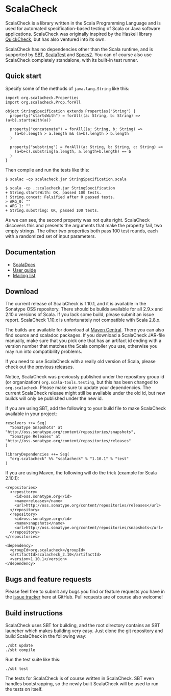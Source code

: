 # ScalaCheck

ScalaCheck is a library written in the Scala Programming Language and is used
for automated specification-based testing of Scala or Java software
applications. ScalaCheck was originally inspired by the Haskell library
[QuickCheck](http://hackage.haskell.org/package/QuickCheck), but has also
ventured into its own.

ScalaCheck has no dependencies other than the Scala runtime, and is supported
by [SBT](https://github.com/harrah/xsbt/wiki),
[ScalaTest](http://www.scalatest.org/) and
[Specs2](http://etorreborre.github.com/specs2/). You can of course also use
ScalaCheck completely standalone, with its built-in test runner.

## Quick start

Specify some of the methods of `java.lang.String` like this:

    import org.scalacheck.Properties
    import org.scalacheck.Prop.forAll

    object StringSpecification extends Properties("String") {
      property("startsWith") = forAll((a: String, b: String) => (a+b).startsWith(a))

      property("concatenate") = forAll((a: String, b: String) =>
        (a+b).length > a.length && (a+b).length > b.length
      )

      property("substring") = forAll((a: String, b: String, c: String) =>
        (a+b+c).substring(a.length, a.length+b.length) == b
      )
    }

Then compile and run the tests like this:

    $ scalac -cp scalacheck.jar StringSpecification.scala

    $ scala -cp .:scalacheck.jar StringSpecification
    + String.startsWith: OK, passed 100 tests.
    ! String.concat: Falsified after 0 passed tests.
    > ARG_0: ""
    > ARG_1: ""
    + String.substring: OK, passed 100 tests.

As we can see, the second property was not quite right. ScalaCheck discovers
this and presents the arguments that make the property fail, two empty strings.
The other two properties both pass 100 test rounds, each with a randomized set
of input parameters.

## Documentation

* [ScalaDocs](http://rickynils.github.com/scalacheck)
* [User guide](https://github.com/rickynils/scalacheck/wiki/User-Guide)
* [Mailing list](http://groups.google.com/group/scalacheck)

## Download

The current release of ScalaCheck is 1.10.1, and it is available in the
Sonatype OSS repository. There should be builds available for all 2.9.x and
2.10.x versions of Scala. If you lack some build, please submit an issue
report. ScalaCheck 1.10.x is unfortunately not compatible with Scala 2.8.x.

The builds are available for download at
[Maven Central](http://search.maven.org/#search%7Cga%7C1%7Cscalacheck). There
you can also find source and scaladoc packages. If you download a ScalaCheck
JAR-file manually, make sure that you pick one that has an artifact id ending
with a version number that matches the Scala compiler you use, otherwise you
may run into compatibility problems.

If you need to use ScalaCheck with a really old version of Scala, please check
out the [previous releases](http://code.google.com/p/scalacheck/downloads/list).

Notice, ScalaCheck was previously published under the repository group id (or
organization) `org.scala-tools.testing`, but this has been changed to
`org.scalacheck`. Please make sure to update your dependencies. The current
ScalaCheck release might still be available under the old id, but new builds
will only be published under the new id.

If you are using SBT, add the following to your build file to make ScalaCheck
available in your project:

    resolvers ++= Seq(
      "Sonatype Snapshots" at "http://oss.sonatype.org/content/repositories/snapshots",
      "Sonatype Releases" at "http://oss.sonatype.org/content/repositories/releases"
    )

    libraryDependencies ++= Seq(
      "org.scalacheck" %% "scalacheck" % "1.10.1" % "test"
    )

If you are using Maven, the following will do the trick (example for Scala 2.10.1):

    <repositories>
      <repository>
        <id>oss.sonatype.org</id>
        <name>releases</name>
        <url>http://oss.sonatype.org/content/repositories/releases</url>
      </repository>
      <repository>
        <id>oss.sonatype.org</id>
        <name>snapshots</name>
        <url>http://oss.sonatype.org/content/repositories/snapshots</url>
      </repository>
    </repositories>

    <dependency>
      <groupId>org.scalacheck</groupId>
      <artifactId>scalacheck_2.10</artifactId>
      <version>1.10.1</version>
    </dependency>

## Bugs and feature requests

Please feel free to submit any bugs you find or feature requests you have in
the [issue tracker](https://github.com/rickynils/scalacheck/issues) here at
GitHub. Pull requests are of course also welcome!

## Build instructions

ScalaCheck uses SBT for building, and the root directory contains an SBT
launcher which makes building very easy. Just clone the git repository and
build ScalaCheck in the following way:

    ./sbt update
    ./sbt compile

Run the test suite like this:

    ./sbt test

The tests for ScalaCheck is of course written in ScalaCheck. SBT even handles
bootstrapping, so the newly built ScalaCheck will be used to run the tests on
itself.
